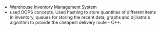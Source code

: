 - Warehouse Inventory Management System
- used OOPS concepts. Used hashing to store quantities of
different items in inventory, queues for storing the recent data, graphs and dijikstra's algorithm to provide the
cheapest delivery route - C++.
